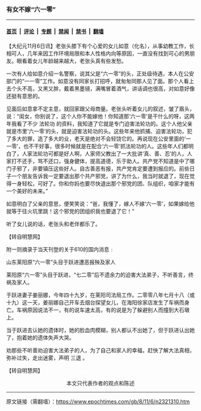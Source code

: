 ### 有女不嫁“六一零”

---

#### [首页](../../../..?n2321310) &nbsp;|&nbsp; [评论](../../../../../epoch-comment?n2321310) &nbsp;|&nbsp; [专题](../../../../../epoch-special?n2321310) &nbsp;|&nbsp; [禁闻](../../../../../epoch-news?n2321310) &nbsp;|&nbsp; [禁书](../../../../../books?n2321310) &nbsp;|&nbsp; [翻墙](https://github.com/gfw-breaker/nogfw/blob/master/README.md?n2321310)


<div class="post_content" id="artbody" itemprop="articleBody">
 <!-- article content begin -->
 <p>
  【大纪元11月6日讯】老张头膝下有个心爱的女儿如意（化名），从事幼教工作，长相可人，几年来因工作环境局限和本人性格内向等原因，一直没有找到可心的男朋友。眼看着女儿年龄越来越大，老张头真有些发愁。
 </p>
 <p>
  一次有人给如意介绍一名警察，说其父是“六一零”的头，正处级待遇，本人在公安部门的“一一零”工作。如意没有同家长打招呼，就匆匆同那人见了面。那个人看上去个头不高，又黑又胖，戴着黑墨镜，满嘴冒着酒气，讲话调也很高，对如意好像还挺有意思的。
 </p>
 <p>
  见面后如意拿不定主意，就回家跟父母商量。老张头听着女儿的叙述，皱了眉头，说：“闺女，你别说了，这个人你不能嫁他！你知道那‘六一零’是干什么的呀，这两年我看了不少
  <ok href="https://www.epochtimes.com/gb/tag/%E6%B3%95%E8%BD%AE%E5%8A%9F.html">
   法轮功
  </ok>
  的资料，我知道了它就是专门迫害法轮功的。这个人他父亲就是市里‘六一零’的头，就是迫害法轮功的头。这些年来他抓捕、迫害法轮功，犯了多大的罪，造了多大的业，老天是绝对不会轻饶它的。再说现在公安里面的‘一一零’，也不干好事，很多时候就是在配合‘六一零’抓法轮功的人。这些年人们都明白了，人家法轮功可都是好人啊，人家师父教出了一大批讲‘真、善、忍’的人，人家打不还手，骂不还口，强身健体，提高道德，乐于助人。共产党不知道是中了哪门子邪了，非要镇压这些好人。自古善恶有报，共产党肯定要遭到报应的。前些日子一个朋友告诉我一定要退出那个共产邪党，讲了为什么，我当时就退了，现在觉得一身轻松，可好了。你和你妈也要尽快退出那个邪党的团、队组织，咱家才能有一个美好的未来。”
 </p>
 <p>
  如意明白了父亲的意思，便笑笑说：“爸，我懂了，嫁人不嫁‘六一零’，如果嫁给他就等于往火坑里跳！这个邪党的团组织我也要退了它！”
 </p>
 <p>
  听了女儿说的话，老张头和老伴都乐了。
 </p>
 <p>
  【转自明慧网】
 </p>
 <p>
  附一则摘录于当天刊登的关于610的国内消息﹕
 </p>
 <p>
  山东莱阳原“六一零”头目于跃进遭恶报殃及家人
 </p>
 <p>
  莱阳原“六一零”头目于跃进，“七二零”后不遗余力的迫害大法弟子，不听善言，终祸及家人。
 </p>
 <p>
  于跃进妻子姜丽娜，今年四十九岁，在莱阳司法局工作。二零零八年七月十八（或十九）这一天，姜丽娜自己开车去烟台探望女儿，在海阳徐家店发生了车祸而身亡。车祸原因说法不一，有的说车速太高，有的说是为了躲避别人而撞到大石墩上。
 </p>
 <p>
  当于跃进去认她的遗体时，她的脸血肉模糊，别人都认不出她了，但于跃进认出她了，抱着她的遗体失声大哭。
 </p>
 <p>
  劝那些不听善劝迫害大法弟子的人，为了自己和家人的幸福，赶快了解大法真相，弥补过失，走出迷雾，声明
  <ok href="https://www.epochtimes.com/gb/tag/%E4%B8%89%E9%80%80.html">
   三退
  </ok>
  。
 </p>
 <p>
  【转自明慧网】
  <font color="#ffffff">
   (http://www.dajiyuan.com)
  </font>
  <br/>
  <center>
   <font class="GY13">
    本文只代表作者的观点和陈述
   </font>
  </center>
 </p>
 <!-- article content end -->
 <div id="below_article_ad">
 </div>
</div>


---

原文链接（需翻墙）：https://www.epochtimes.com/gb/8/11/6/n2321310.htm
